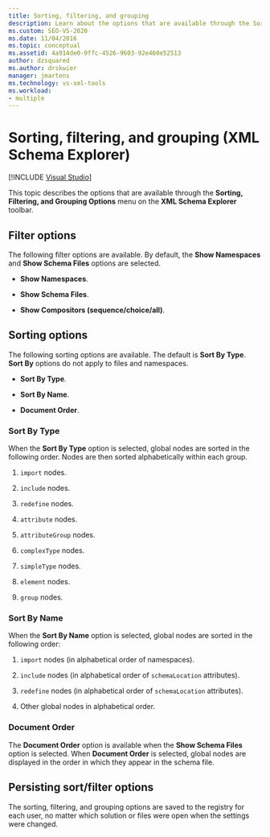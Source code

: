 ```yaml
---
title: Sorting, filtering, and grouping
description: Learn about the options that are available through the Sorting, Filtering, and Grouping Options menu on the XML Schema Explorer toolbar.
ms.custom: SEO-VS-2020
ms.date: 11/04/2016
ms.topic: conceptual
ms.assetid: 4a914de0-9ffc-4526-9603-92e460e52513
author: dzsquared
ms.author: drskwier
manager: jmartens
ms.technology: vs-xml-tools
ms.workload:
- multiple
---
```

# Sorting, filtering, and grouping (XML Schema Explorer)

 [!INCLUDE [Visual Studio](~/includes/applies-to-version/vs-windows-only.md)]

This topic describes the options that are available through the **Sorting, Filtering, and Grouping Options** menu on the **XML Schema Explorer** toolbar.

## Filter options

The following filter options are available. By default, the **Show Namespaces** and **Show Schema Files** options are selected.

- **Show Namespaces**.

- **Show Schema Files**.

- **Show Compositors (sequence/choice/all)**.

## Sorting options

The following sorting options are available. The default is **Sort By Type**. **Sort By** options do not apply to files and namespaces.

- **Sort By Type**.

- **Sort By Name**.

- **Document Order**.

### Sort By Type

When the **Sort By Type** option is selected, global nodes are sorted in the following order. Nodes are then sorted alphabetically within each group.

1. `import` nodes.

2. `include` nodes.

3. `redefine` nodes.

4. `attribute` nodes.

5. `attributeGroup` nodes.

6. `complexType` nodes.

7. `simpleType` nodes.

8. `element` nodes.

9. `group` nodes.

### Sort By Name

When the **Sort By Name** option is selected, global nodes are sorted in the following order:

1. `import` nodes (in alphabetical order of namespaces).

2. `include` nodes (in alphabetical order of `schemaLocation` attributes).

3. `redefine` nodes (in alphabetical order of `schemaLocation` attributes).

4. Other global nodes in alphabetical order.

### Document Order

The **Document Order** option is available when the **Show Schema Files** option is selected. When **Document Order** is selected, global nodes are displayed in the order in which they appear in the schema file.

## Persisting sort/filter options

The sorting, filtering, and grouping options are saved to the registry for each user, no matter which solution or files were open when the settings were changed.
